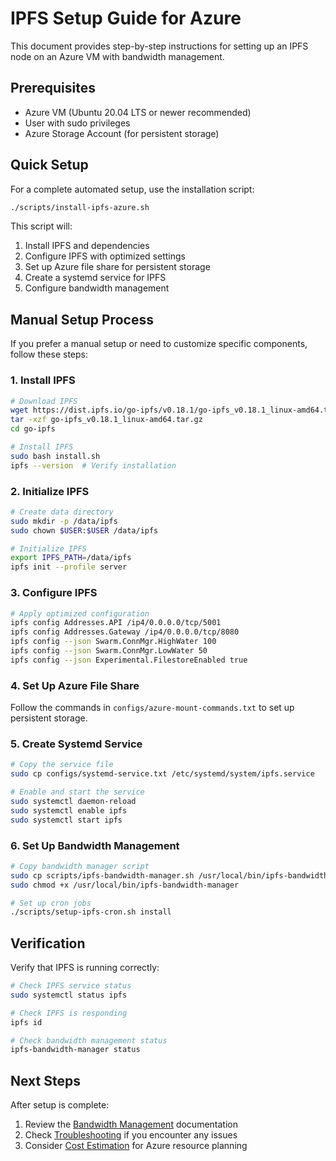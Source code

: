 # IPFS Setup Guide for Azure

This document provides step-by-step instructions for setting up an IPFS node on an Azure VM with bandwidth management.

## Prerequisites

- Azure VM (Ubuntu 20.04 LTS or newer recommended)
- User with sudo privileges
- Azure Storage Account (for persistent storage)

## Quick Setup

For a complete automated setup, use the installation script:

```bash
./scripts/install-ipfs-azure.sh
```

This script will:
1. Install IPFS and dependencies
2. Configure IPFS with optimized settings
3. Set up Azure file share for persistent storage
4. Create a systemd service for IPFS
5. Configure bandwidth management

## Manual Setup Process

If you prefer a manual setup or need to customize specific components, follow these steps:

### 1. Install IPFS

```bash
# Download IPFS
wget https://dist.ipfs.io/go-ipfs/v0.18.1/go-ipfs_v0.18.1_linux-amd64.tar.gz
tar -xzf go-ipfs_v0.18.1_linux-amd64.tar.gz
cd go-ipfs

# Install IPFS
sudo bash install.sh
ipfs --version  # Verify installation
```

### 2. Initialize IPFS

```bash
# Create data directory
sudo mkdir -p /data/ipfs
sudo chown $USER:$USER /data/ipfs

# Initialize IPFS
export IPFS_PATH=/data/ipfs
ipfs init --profile server
```

### 3. Configure IPFS

```bash
# Apply optimized configuration
ipfs config Addresses.API /ip4/0.0.0.0/tcp/5001
ipfs config Addresses.Gateway /ip4/0.0.0.0/tcp/8080
ipfs config --json Swarm.ConnMgr.HighWater 100
ipfs config --json Swarm.ConnMgr.LowWater 50
ipfs config --json Experimental.FilestoreEnabled true
```

### 4. Set Up Azure File Share

Follow the commands in `configs/azure-mount-commands.txt` to set up persistent storage.

### 5. Create Systemd Service

```bash
# Copy the service file
sudo cp configs/systemd-service.txt /etc/systemd/system/ipfs.service

# Enable and start the service
sudo systemctl daemon-reload
sudo systemctl enable ipfs
sudo systemctl start ipfs
```

### 6. Set Up Bandwidth Management

```bash
# Copy bandwidth manager script
sudo cp scripts/ipfs-bandwidth-manager.sh /usr/local/bin/ipfs-bandwidth-manager
sudo chmod +x /usr/local/bin/ipfs-bandwidth-manager

# Set up cron jobs
./scripts/setup-ipfs-cron.sh install
```

## Verification

Verify that IPFS is running correctly:

```bash
# Check IPFS service status
sudo systemctl status ipfs

# Check IPFS is responding
ipfs id

# Check bandwidth management status
ipfs-bandwidth-manager status
```

## Next Steps

After setup is complete:

1. Review the [Bandwidth Management](BANDWIDTH-MANAGEMENT.md) documentation
2. Check [Troubleshooting](TROUBLESHOOTING.md) if you encounter any issues
3. Consider [Cost Estimation](COST-ESTIMATION.md) for Azure resource planning

<!-- FLAG: Created 2025-05-22T10:54:11-04:00 -->
